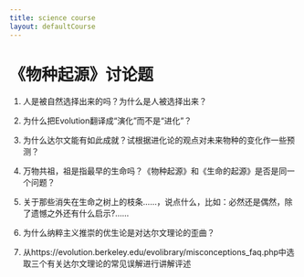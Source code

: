 ```yaml
---
title: science course
layout: defaultCourse
---
```


# 《物种起源》讨论题
1. 人是被自然选择出来的吗？为什么是人被选择出来？

2. 为什么把Evolution翻译成“演化”而不是“进化”？

3. 为什么达尔文能有如此成就？试根据进化论的观点对未来物种的变化作一些预测？

4. 万物共祖，祖是指最早的生命吗？《物种起源》和《生命的起源》是否是同一个问题？

5. 关于那些消失在生命之树上的枝条……，说点什么，比如：必然还是偶然，除了遗憾之外还有什么启示?......

6. 为什么纳粹主义推崇的优生论是对达尔文理论的歪曲？

7. 从https://evolution.berkeley.edu/evolibrary/misconceptions_faq.php中选取三个有关达尔文理论的常见误解进行讲解评述
